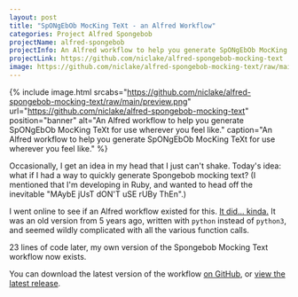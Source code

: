 ```yaml
---
layout: post
title: "SpONgEbOb MocKing TeXt - an Alfred Workflow"
categories: Project Alfred Spongebob
projectName: alfred-spongebob
projectInfo: An Alfred workflow to help you generate SpONgEbOb MocKing TeXt for use wherever you feel like.
projectLink: https://github.com/niclake/alfred-spongebob-mocking-text
image: https://github.com/niclake/alfred-spongebob-mocking-text/raw/main/preview.png
---
```


{% include image.html
  srcabs="https://github.com/niclake/alfred-spongebob-mocking-text/raw/main/preview.png"
  url="https://github.com/niclake/alfred-spongebob-mocking-text"
  position="banner"
  alt="An Alfred workflow to help you generate SpONgEbOb MocKing TeXt for use wherever you feel like."
  caption="An Alfred workflow to help you generate SpONgEbOb MocKing TeXt for use wherever you feel like."
%}

Occasionally, I get an idea in my head that I just can't shake. Today's idea: what if I had a way to quickly generate Spongebob mocking text? (I mentioned that I'm developing in Ruby, and wanted to head off the inevitable "MAybE jUsT dON'T uSE rUBy ThEn".)

I went online to see if an Alfred workflow existed for this. [It did... kinda.](https://github.com/kwaugh/Aflred-Spongebob-Mocking-Text) It was an old version from 5 years ago, written with `python` instead of `python3`, and seemed wildly complicated with all the various function calls.

23 lines of code later, my own version of the Spongebob Mocking Text workflow now exists.

You can download the latest version of the workflow [on GitHub](https://github.com/niclake/alfred-spongebob-mocking-text/releases/download/v1.0.0/Spongebob.Mocking.Text.alfredworkflow), or [view the latest release](https://github.com/niclake/alfred-spongebob-mocking-text/releases/latest).
